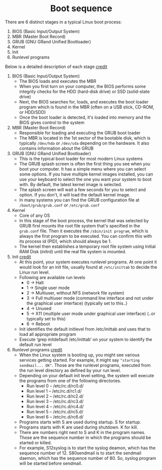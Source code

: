 <h1 align="center">Boot sequence</h1></center>

There are 6 distinct stages in a typical Linux boot process:

1. BIOS (Basic Input/Output System)
2. MBR (Master Boot Record)
3. GRUB (GNU GRand Unified Bootloader)
4. Kernel
5. Init
6. Runlevel programs

Below is a detailed description of each stage [credit](https://www.freecodecamp.org/news/the-linux-booting-process-6-steps-described-in-detail/)
1. BIOS (Basic Input/Output System)
    - The BIOS loads and executes the MBR
    - When you first turn on your computer, the BIOS performs some integrity checks for the HDD (hard-disk drive) or SSD (solid-state drive)
    - Next, the BIOS searches for, loads, and executes the boot loader program which is found in the MBR (often on a USB stick, CD-ROM, or HDD/SDD)
    - Once the boot loader is detected, it's loaded into memory and the BIOS gives control to the system
2. MBR (Master Boot Record)
    - Responsible for loading and executing the GRUB boot loader
    - The MBR is located in the 1st sector of the bootable disk, which is typically `/dev/hda` or `/dev/sda` depending on the hardware. It also contains information about the GRUB
3. GRUB (GNU GRand Unified Bootloader)
    - This is the typical boot loader for most modern Linux systems
    - The GRUB splash screen is often the first thing you see when you boot your computer. It has a simple menu where you can select some options. If you have multiple kernel images installed, you can use your keyboard to select the one you want your system to boot with. By default, the latest kernel image is selected.
    - The splash screen will wait a few seconds for you to select and option. If you don't, it will load the default kernel image.
    - In many systems you can find the GRUB configuration file at `/boot/grub/grub.conf` or `/etc/grub.conf`
4. Kernel
    - Core of any OS
    - In this stage of the boot process, the kernel that was selected by GRUB first mounts the root file system that's specified in the `grub.conf` file. Then it executes the `/sbin/init program`, which is always the first program to be executed. You can confirm this with its process id (PID), which should always be 1.
    - The kernel then establishes a temporary root file system using Initial RAM Disk (initrd) until the real file system is mounted.
5. Init [credit](https://www.thegeekstuff.com/2011/02/linux-boot-process/)
    - At this point, your system executes runlevel programs. At one point it would look for an init file, usually found at `/etc/inittab` to decide the Linux run level.
    - Following are available run levels
        - 0 -> Halt
        - 1 -> Single user mode
        - 2 -> Multiuser, without NFS (network file system)
        - 3 -> Full multiuser mode (command line interface and not under the graphical user interface) (typically set to this..)
        - 4 -> Unused
        - 5 -> X11 (multiple user mode under graphical user interface) (..or typically set to this)
        - 6 -> Reboot
    - Init identifies the default initlevel from /etc/inittab and uses that to load all appropriate program
    - Execute ‘grep initdefault /etc/inittab’ on your system to identify the default run level
6. Runlevel programs [credit](https://www.thegeekstuff.com/2011/02/linux-boot-process/#:~:text=Programs%20starts%20with,started%20before%20sendmail.)
    - When the Linux system is booting up, you might see various services getting started. For example, it might say `"starting sendmail... OK"`. Those are the runlevel programs, executed from the run level directory as defined by your run level.
    - Depending on your default init level setting, the system will execute the programs from one of the following directories.
        - Run level 0 – /etc/rc.d/rc0.d/
        - Run level 1 – /etc/rc.d/rc1.d/
        - Run level 2 – /etc/rc.d/rc2.d/
        - Run level 3 – /etc/rc.d/rc3.d/
        - Run level 4 – /etc/rc.d/rc4.d/
        - Run level 5 – /etc/rc.d/rc5.d/
        - Run level 6 – /etc/rc.d/rc6.d/
    - Programs starts with S are used during startup. S for startup.
    - Programs starts with K are used during shutdown. K for kill.
    - There are numbers right next to S and K in the program names. Those are the sequence number in which the programs should be started or killed.
    - For example, S12syslog is to start the syslog deamon, which has the sequence number of 12. S80sendmail is to start the sendmail daemon, which has the sequence number of 80. So, syslog program will be started before sendmail.
